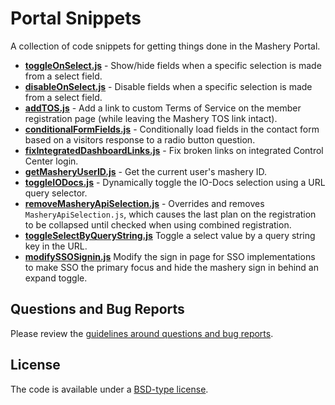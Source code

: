 # Portal Snippets

A collection of code snippets for getting things done in the Mashery Portal.

- **[toggleOnSelect.js](https://github.com/mashery/portal-code-snippets/tree/master/toggleOnSelect)** - Show/hide fields when a specific selection is made from a select field.
- **[disableOnSelect.js](https://github.com/mashery/portal-code-snippets/tree/master/disableOnSelect)** - Disable fields when a specific selection is made from a select field.
- **[addTOS.js](https://github.com/mashery/portal-code-snippets/tree/master/addTOS)** - Add a link to custom Terms of Service on the member registration page (while leaving the Mashery TOS link intact).
- **[conditionalFormFields.js](https://github.com/mashery/portal-code-snippets/tree/master/conditionalFormFields)** - Conditionally load fields in the contact form based on a visitors response to a radio button question.
- **[fixIntegratedDashboardLinks.js](https://github.com/mashery/portal-code-snippets/tree/master/fixIntegratedDashboardLinks)** - Fix broken links on integrated Control Center login.
- **[getMasheryUserID.js](https://github.com/mashery/portal-code-snippets/tree/master/getMasheryUserID)** - Get the current user's mashery ID.
- **[toggleIODocs.js](https://github.com/mashery/portal-code-snippets/tree/master/toggleIODocs)** - Dynamically toggle the IO-Docs selection using a URL query selector.
- **[removeMasheryApiSelection.js](https://github.com/mashery/portal-code-snippets/tree/master/removeMasheryApiSelection)** - Overrides and removes `MasheryApiSelection.js`, which causes the last plan on the registration to be collapsed until checked when using combined registration.
- **[toggleSelectByQueryString.js](https://github.com/mashery/portal-code-snippets/tree/master/toggleSelectByQueryString)** Toggle a select value by a query string key in the URL.
- **[modifySSOSignin.js](https://github.com/mashery/portal-code-snippets/tree/master/modifySSOSignin)** Modify the sign in page for SSO implementations to make SSO the primary focus and hide the mashery sign in behind an expand toggle.


## Questions and Bug Reports

Please review the [guidelines around questions and bug reports](CONTRIBUTING.md).


## License

The code is available under a [BSD-type license](LICENSE.md).
